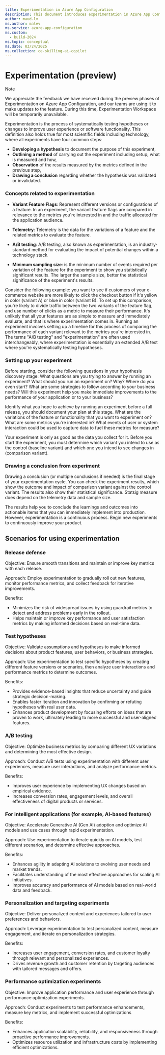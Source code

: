 ```yaml
---
title: Experimentation in Azure App Configuration
description: This document introduces experimentation in Azure App Configuration.
author: maud-lv
ms.author: malev
ms.service: azure-app-configuration
ms.custom:
  - build-2024
ms.topic: conceptual
ms.date: 03/24/2025
ms.collection: ce-skilling-ai-copilot
---
```


# Experimentation (preview)

> [!NOTE]
> We appreciate the feedback we have received during the preview phases of Experimentation on Azure App Configuration, and our teams are using it to make updates to the feature. During this time, Experimentation Workspace will be temporarily unavailable.

Experimentation is the process of systematically testing hypotheses or changes to improve user experience or software functionality. This definition also holds true for most scientific fields including technology, where all experiments have four common steps:

- **Developing a hypothesis** to document the purpose of this experiment,
- **Outlining a method** of carrying out the experiment including setup, what is measured and how,
- **Observation** of the results measured by the metrics defined in the previous step,
- **Drawing a conclusion** regarding whether the hypothesis was validated or invalidated.

### Concepts related to experimentation

- **Variant Feature Flags**: Represent different versions or configurations of a feature. In an experiment, the variant feature flags are compared in relevance to the metrics you're interested in and the traffic allocated for the application audience.

- **Telemetry**: Telemetry is the data for the variations of a feature and the related metrics to evaluate the feature.

- **A/B testing**: A/B testing, also known as experimentation, is an industry-standard method for evaluating the impact of potential changes within a technology stack.

- **Minimum sampling size**: is the minimum number of events required per variation of the feature for the experiment to show you statistically significant results. The larger the sample size, better the statistical significance of the experiment's results.

Consider the following example: you want to see if customers of your e-commerce website are more likely to click the checkout button if it's yellow in color (variant A) or blue in color (variant B). To set up this comparison, you're likely to divide traffic between the two variants of the feature flag, and use number of clicks as a metric to measure their performance. It's unlikely that all your features are as simple to measure and immediately evaluate, and that is where experimentation comes in. Running an experiment involves setting up a timeline for this process of comparing the performance of each variant relevant to the metrics you're interested in. The terms "A/B testing" and "experimentation" are often used interchangeably, where experimentation is essentially an extended A/B test where you're systematically testing hypotheses.

### Setting up your experiment

Before starting, consider the following questions in your hypothesis discovery stage:
What questions are you trying to answer by running an experiment? What should you run an experiment on? Why? Where do you even start? What are some strategies to follow according to your business needs? Will this experiment help you make immediate improvements to the performance of your application or to your business?

Identify what you hope to achieve by running an experiment before a full release, you should document your plan at this stage. What are the variations of the feature or functionality that you want to experiment on? What are some metrics you're interested in? What events of user or system interaction could be used to capture data to fuel these metrics for measure?

Your experiment is only as good as the data you collect for it. Before you start the experiment, you must determine which variant you intend to use as the control (baseline variant) and which one you intend to see changes in (comparison variant).

### Drawing a conclusion from experiment

Drawing a conclusion (or multiple conclusions if needed) is the final stage of your experimentation cycle. You can check the experiment results, which show the outcome and impact of comparison variant against the control variant. The results also show their statistical significance. Statsig measure does depend on the telemetry data and sample size.

The results help you to conclude the learnings and outcomes into actionable items that you can immediately implement into production. However, experimentation is a continuous process. Begin new experiments to continuously improve your product.

## Scenarios for using experimentation

### Release defense

Objective: Ensure smooth transitions and maintain or improve key metrics with each release.

Approach: Employ experimentation to gradually roll out new features, monitor performance metrics, and collect feedback for iterative improvements.

Benefits:

* Minimizes the risk of widespread issues by using guardrail metrics to detect and address problems early in the rollout.
* Helps maintain or improve key performance and user satisfaction metrics by making informed decisions based on real-time data.
 
### Test hypotheses

Objective: Validate assumptions and hypotheses to make informed decisions about product features, user behaviors, or business strategies.

Approach: Use experimentation to test specific hypotheses by creating different feature versions or scenarios, then analyze user interactions and performance metrics to determine outcomes.

Benefits:

* Provides evidence-based insights that reduce uncertainty and guide strategic decision-making.
* Enables faster iteration and innovation by confirming or refuting hypotheses with real user data.
* Enhances product development by focusing efforts on ideas that are proven to work, ultimately leading to more successful and user-aligned features.
  
### A/B testing

Objective: Optimize business metrics by comparing different UX variations and determining the most effective design.

Approach: Conduct A/B tests using experimentation with different user experiences, measure user interactions, and analyze performance metrics.

Benefits:
* Improves user experience by implementing UX changes based on empirical evidence.
* Increases conversion rates, engagement levels, and overall effectiveness of digital products or services.
 
### For intelligent applications (for example, AI-based features)

Objective: Accelerate Generative AI (Gen AI) adoption and optimize AI models and use cases through rapid experimentation.

Approach: Use experimentation to iterate quickly on AI models, test different scenarios, and determine effective approaches.

Benefits:

* Enhances agility in adapting AI solutions to evolving user needs and market trends.
* Facilitates understanding of the most effective approaches for scaling AI initiatives.
* Improves accuracy and performance of AI models based on real-world data and feedback.
 
### Personalization and targeting experiments

Objective: Deliver personalized content and experiences tailored to user preferences and behaviors.

Approach: Leverage experimentation to test personalized content, measure engagement, and iterate on personalization strategies.

Benefits:

* Increases user engagement, conversion rates, and customer loyalty through relevant and personalized experiences.
* Drives revenue growth and customer retention by targeting audiences with tailored messages and offers.
 
### Performance optimization experiments

Objective: Improve application performance and user experience through performance optimization experiments.

Approach: Conduct experiments to test performance enhancements, measure key metrics, and implement successful optimizations.

Benefits:

* Enhances application scalability, reliability, and responsiveness through proactive performance improvements.
* Optimizes resource utilization and infrastructure costs by implementing efficient optimizations.
